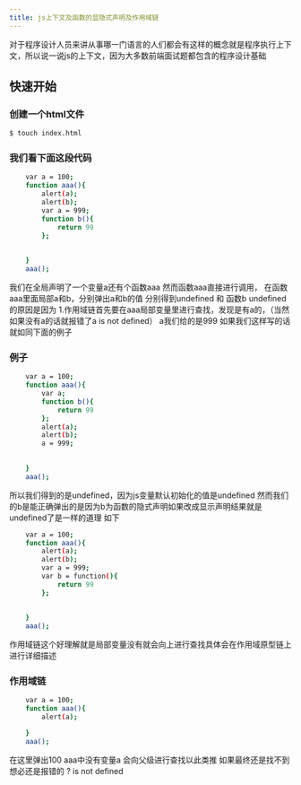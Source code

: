 ```yaml
---
title: js上下文及函数的显隐式声明及作用域链
---
```

对于程序设计人员来讲从事哪一门语言的人们都会有这样的概念就是程序执行上下文，所以说一说js的上下文，因为大多数前端面试题都包含的程序设计基础

## 快速开始

### 创建一个html文件

``` bash
$ touch index.html
```

### 我们看下面这段代码

``` bash
	var a = 100;
	function aaa(){
		alert(a);
		alert(b);
		var a = 999;
	    function b(){
			return 99
		};
		
		
	}
	aaa();
```

我们在全局声明了一个变量a还有个函数aaa 然而函数aaa直接进行调用，
在函数aaa里面局部a和b，分别弹出a和b的值
分别得到undefined 和 函数b
undefined的原因是因为
1.作用域链首先要在aaa局部变量里进行查找，发现是有a的，（当然如果没有a的话就报错了a is not defined）
a我们给的是999 如果我们这样写的话就如同下面的例子

### 例子

``` bash
	var a = 100;
	function aaa(){
		var a;
		function b(){
			return 99
		};
		alert(a);
		alert(b);
		a = 999;
		
		
	}
	aaa();
```
所以我们得到的是undefined，因为js变量默认初始化的值是undefined
然而我们的b是能正确弹出的是因为b为函数的隐式声明如果改成显示声明结果就是undefined了是一样的道理
如下


``` bash
	var a = 100;
	function aaa(){
		alert(a);
		alert(b);
		var a = 999;
	    var b = function(){
			return 99
		};
		
		
	}
	aaa();
```
作用域链这个好理解就是局部变量没有就会向上进行查找具体会在作用域原型链上进行详细描述
### 作用域链
``` bash
	var a = 100;
	function aaa(){
		alert(a);

	}
	aaa();
```
在这里弹出100
aaa中没有变量a 会向父级进行查找以此类推 如果最终还是找不到想必还是报错的 ? is not defined
